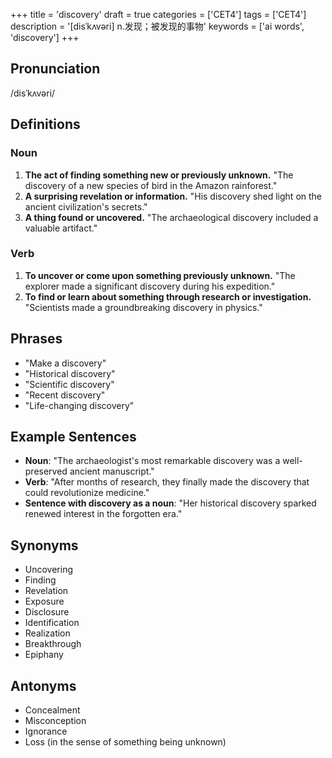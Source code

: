 +++
title = 'discovery'
draft = true
categories = ['CET4']
tags = ['CET4']
description = '[disˈkʌvəri] n.发现；被发现的事物'
keywords = ['ai words', 'discovery']
+++

## Pronunciation
/disˈkʌvəri/

## Definitions
### Noun
1. **The act of finding something new or previously unknown.** "The discovery of a new species of bird in the Amazon rainforest."
2. **A surprising revelation or information.** "His discovery shed light on the ancient civilization's secrets."
3. **A thing found or uncovered.** "The archaeological discovery included a valuable artifact."

### Verb
1. **To uncover or come upon something previously unknown.** "The explorer made a significant discovery during his expedition."
2. **To find or learn about something through research or investigation.** "Scientists made a groundbreaking discovery in physics."

## Phrases
- "Make a discovery"
- "Historical discovery"
- "Scientific discovery"
- "Recent discovery"
- "Life-changing discovery"

## Example Sentences
- **Noun**: "The archaeologist's most remarkable discovery was a well-preserved ancient manuscript."
- **Verb**: "After months of research, they finally made the discovery that could revolutionize medicine."
- **Sentence with discovery as a noun**: "Her historical discovery sparked renewed interest in the forgotten era."

## Synonyms
- Uncovering
- Finding
- Revelation
- Exposure
- Disclosure
- Identification
- Realization
- Breakthrough
- Epiphany

## Antonyms
- Concealment
- Misconception
- Ignorance
- Loss (in the sense of something being unknown)
